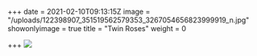 +++
date = 2021-02-10T09:13:15Z
image = "/uploads/122398907_351519562579353_3267054656823999919_n.jpg"
showonlyimage = true
title = "Twin Roses"
weight = 0

+++
![](/uploads/122398907_351519562579353_3267054656823999919_n.jpg)